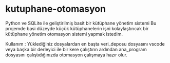 # kutuphane-otomasyon
Python ve SQLite ile geliştirilmiş basit bir kütüphane yönetim sistemi
Bu projemde basi düzeyde küçük kütüphanelerin işni kolaylaştırıcak bir kütüphane yönetim otomasyon sistemi yapmak istedim.

Kullanım : Yüklediğiniz dosyalardan en başta veri_deposu dosyasını vscode veya başka bir derleyici ile bir kere çalıştırın ardından ana_program dosyasını çalıştıdığınızda otomasyon çalışmaya hazır olur.
